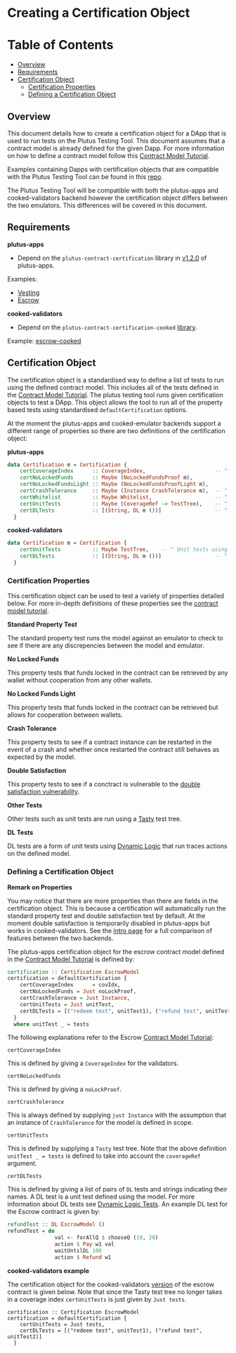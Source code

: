 # Creating a Certification Object 

# Table of Contents
- [Overview](#overview)
- [Requirements](#requirements)
- [Certification Object](#intro)
  - [Certification Properties](#properties)
  - [Defining a Certification Object](#definition)

## Overview <a name="overview"></a>

This document details how to create a certification object for a DApp that is used to run tests on the Plutus Testing Tool. This document assumes that a contract model is already defined for the given Dapp. For more information on how to define a contract model follow this [Contract Model Tutorial](https://plutus-apps.readthedocs.io/en/latest/plutus/tutorials/contract-models.html). 
 
Examples containing Dapps with certification objects that are compatible with the Plutus Testing Tool can be found in this [repo](https://github.com/Ali-Hill/minimal-ptt-examples). 

The Plutus Testing Tool will be compatible with both the plutus-apps and cooked-validators backend however the certification object differs between the two emulators. This differences will be covered in this document. 

## Requirements <a name="requirements"></a>

**plutus-apps**

- Depend on the ``plutus-contract-certification`` library in [v1.2.0](https://github.com/input-output-hk/plutus-apps/tree/v1.2.0) of plutus-apps.

Examples: 
- [Vesting](https://github.com/Ali-Hill/minimal-ptt-examples/tree/vesting)
- [Escrow](https://github.com/Ali-Hill/minimal-ptt-examples/tree/escrow-iogx)

**cooked-validators**

- Depend on the ``plutus-contract-certification-cooked`` [library](https://github.com/Ali-Hill/plutus-contract-certification-cooked). 

Example: [escrow-cooked](https://github.com/Ali-Hill/minimal-ptt-examples/tree/escrow-cooked)

## Certification Object <a name="intro"></a>

The certification object is a standardised way to define a list of tests to run using the defined contract model. This includes all of the tests defined in the [Contract Model Tutorial](https://plutus-apps.readthedocs.io/en/latest/plutus/tutorials/contract-models.html). The plutus testing tool runs given certification objects to test a DApp. This object allows the tool to run all of the property based tests using standardised `defaultCertification` options.

At the moment the plutus-apps and cooked-emulator backends support a different range of properties so there are two definitions of the certification object: 

**plutus-apps**

```haskell
data Certification m = Certification {
    certCoverageIndex      :: CoverageIndex,                      -- ^ Coverage locations for on-chain test coverage.
    certNoLockedFunds      :: Maybe (NoLockedFundsProof m),
    certNoLockedFundsLight :: Maybe (NoLockedFundsProofLight m),
    certCrashTolerance     :: Maybe (Instance CrashTolerance m),  -- ^ Contract model for testing robustness against off-chain code crashes.
    certWhitelist          :: Maybe Whitelist,                    -- ^ List of allowed exceptions from on-chain code. Usually `Just 'defaultWhiteList'`.
    certUnitTests          :: Maybe (CoverageRef -> TestTree),    -- ^ Unit tests using "Test.Tasty". See e.g. 'Plutus.Contract.Test.checkPredicateCoverage'.
    certDLTests            :: [(String, DL m ())]                 -- ^ Unit tests using 'Plutus.Contract.Test.ContractModel.DL'.
  }
```

**cooked-validators**

```haskell
data Certification m = Certification {
    certUnitTests          :: Maybe TestTree,    -- ^ Unit tests using "Test.Tasty". See e.g. 'Plutus.Contract.Test.checkPredicateCoverage'.
    certDLTests            :: [(String, DL m ())]                 -- ^ Unit tests using 'Plutus.Contract.Test.ContractModel.DL'.
  }
```

### Certification Properties <a name="properties"></a>

This certification object can be used to test a variety of properties detailed below. For more in-depth definitions of these properties see the [contract model tutorial](https://plutus-apps.readthedocs.io/en/latest/plutus/tutorials/contract-models.html).

**Standard Property Test**

The standard property test runs the model against an emulator to check to see if there are any discrepencies between the model and emulator. 

**No Locked Funds**

This property tests that funds locked in the contract can be retrieved by any wallet without cooperation from any other wallets. 

**No Locked Funds Light**

This property tests that funds locked in the contract can be retrieved but allows for cooperation between wallets. 

**Crash Tolerance**

This property tests to see if a contract instance can be restarted in the event of a crash and whether once restarted the contract still behaves as expected by the model. 

**Double Satisfaction**

This property tests to see if a conctract is vulnerable to the [double satisfaction vulnerability](https://plutus.readthedocs.io/en/latest/reference/writing-scripts/common-weaknesses/double-satisfaction.html). 

**Other Tests**

Other tests such as unit tests are run using a [Tasty](https://hackage.haskell.org/package/tasty-1.5/docs/Test-Tasty.html) test tree.

**DL Tests**

DL tests are a form of unit tests using [Dynamic Logic](https://hackage.haskell.org/package/quickcheck-dynamic-3.3.1/docs/Test-QuickCheck-DynamicLogic.html) that run traces actions on the defined model. 

### Defining a Certification Object <a name="definition"></a>

**Remark on Properties**

You may notice that there are more properties than there are fields in the certification object. This is because a certification will automatically run the standard property test and double satisfaction test by default. At the moment double satisfaction is temporarily disabled in plutus-apps but works in cooked-validators. See the [intro page](https://rsoulatiohk.github.io/docs/intro) for a full comparison of features between the two backends.

The plutus-apps certification object for the escrow contract model defined in the [Contract Model Tutorial](https://plutus-apps.readthedocs.io/en/latest/plutus/tutorials/contract-models.html) is defined by: 

```haskell
certification :: Certification EscrowModel
certification = defaultCertification {
    certCoverageIndex      = covIdx, 
    certNoLockedFunds = Just noLockProof,
    certCrashTolerance = Just Instance,
    certUnitTests = Just unitTest,
    certDLTests = [("redeem test", unitTest1), ("refund test", unitTest2)],
  }
  where unitTest _ = tests
```

The following explanations refer to the Escrow [Contract Model Tutorial](https://plutus-apps.readthedocs.io/en/latest/plutus/tutorials/contract-models.html):

``certCoverageIndex``

This is defined by giving a `CoverageIndex` for the validators.

``certNoLockedFunds``

This is defined by giving a `noLockProof`.

``certCrashTolerance``

This is always defined by supplying `just Instance` with the assumption that an instance of `CrashTolerance` for the model is defined in scope. 

``certUnitTests``

This is defined by supplying a `Tasty` test tree. Note that the above definition `unitTest _ = tests` is defined to take into account the `coverageRef` argument.

``certDLTests``

This is defined by giving a list of pairs of `DL` tests and strings indicating their names. A DL test is a unit test defined using the model. For more information about DL tests see [Dynamic Logic Tests](https://hackage.haskell.org/package/quickcheck-dynamic-3.3.1/docs/Test-QuickCheck-DynamicLogic.html). An example DL test for the Escrow contract is given by:

```haskell
refundTest :: DL EscrowModel ()
refundTest = do
               val <- forAllQ $ chooseQ (10, 20)
               action $ Pay w1 val
               waitUntilDL 100
               action $ Refund w1
```

**cooked-validators example**

The certification object for the cooked-validators [version](https://github.com/Ali-Hill/minimal-ptt-examples/tree/escrow-cooked/) of the escrow contract is given below. Note that since the Tasty test tree no longer takes in a coverage index ``certUnitTests`` is just given by ``Just tests``.
```
certification :: Certification EscrowModel
certification = defaultCertification {
    certUnitTests = Just tests,
    certDLTests = [("redeem test", unitTest1), ("refund test", unitTest2)]
  }
```


